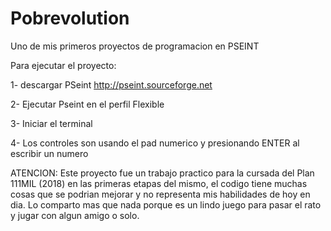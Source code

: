 # Pobrevolution
Uno de mis primeros proyectos de programacion en PSEINT

Para ejecutar el proyecto:

1- descargar PSeint http://pseint.sourceforge.net

2- Ejecutar Pseint en el perfil Flexible

3- Iniciar el terminal

4- Los controles son usando el pad numerico y presionando ENTER al escribir un numero

ATENCION: Este proyecto fue un trabajo practico para la cursada del Plan 111MIL (2018) en las primeras etapas del mismo, el codigo tiene muchas cosas que se podrian mejorar y no representa mis habilidades de hoy en dia. Lo comparto mas que nada porque es un lindo juego para pasar el rato y jugar con algun amigo o solo.
